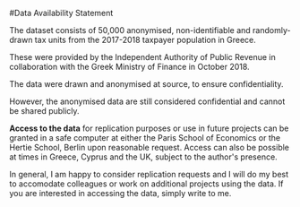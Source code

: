 #Data Availability Statement

The dataset consists of 50,000 anonymised, non-identifiable and randomly-drawn
tax units from the 2017-2018 taxpayer population in Greece.

These were provided by the Independent Authority of Public Revenue in
collaboration with the Greek Ministry of Finance in October 2018.

The data were drawn and anonymised at source, to ensure confidentiality.

However, the anonymised data are still considered confidential and cannot be
shared publicly.

**Access to the data** for replication purposes or use in future projects can be
granted in a safe computer at either the Paris School of Economics or the Hertie
School, Berlin upon reasonable request. Access can also be possible at times in
Greece, Cyprus and the UK, subject to the author's presence.

In general, I am happy to consider replication requests and I will do my best to
accomodate colleagues or work on additional projects using the data. If you are
interested in accessing the data, simply write to me.
